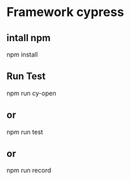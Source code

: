 # Framework cypress
## intall npm
npm install

## Run Test
npm run cy-open

## or
npm run test

## or
npm run record
